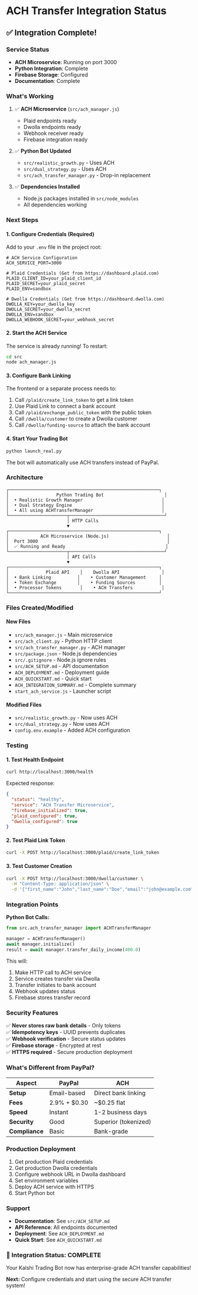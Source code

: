# ACH Transfer Integration Status

## ✅ Integration Complete!

### Service Status
- **ACH Microservice**: Running on port 3000
- **Python Integration**: Complete
- **Firebase Storage**: Configured
- **Documentation**: Complete

### What's Working

1. ✅ **ACH Microservice** (`src/ach_manager.js`)
   - Plaid endpoints ready
   - Dwolla endpoints ready
   - Webhook receiver ready
   - Firebase integration ready

2. ✅ **Python Bot Updated**
   - `src/realistic_growth.py` - Uses ACH
   - `src/dual_strategy.py` - Uses ACH
   - `src/ach_transfer_manager.py` - Drop-in replacement

3. ✅ **Dependencies Installed**
   - Node.js packages installed in `src/node_modules`
   - All dependencies working

### Next Steps

#### 1. Configure Credentials (Required)

Add to your `.env` file in the project root:

```env
# ACH Service Configuration
ACH_SERVICE_PORT=3000

# Plaid Credentials (Get from https://dashboard.plaid.com)
PLAID_CLIENT_ID=your_plaid_client_id
PLAID_SECRET=your_plaid_secret
PLAID_ENV=sandbox

# Dwolla Credentials (Get from https://dashboard.dwolla.com)
DWOLLA_KEY=your_dwolla_key
DWOLLA_SECRET=your_dwolla_secret
DWOLLA_ENV=sandbox
DWOLLA_WEBHOOK_SECRET=your_webhook_secret
```

#### 2. Start the ACH Service

The service is already running! To restart:

```bash
cd src
node ach_manager.js
```

#### 3. Configure Bank Linking

The frontend or a separate process needs to:
1. Call `/plaid/create_link_token` to get a link token
2. Use Plaid Link to connect a bank account
3. Call `/plaid/exchange_public_token` with the public token
4. Call `/dwolla/customer` to create a Dwolla customer
5. Call `/dwolla/funding-source` to attach the bank account

#### 4. Start Your Trading Bot

```bash
python launch_real.py
```

The bot will automatically use ACH transfers instead of PayPal.

### Architecture

```
┌─────────────────────────────────────────────────────────┐
│                  Python Trading Bot                       │
│  • Realistic Growth Manager                              │
│  • Dual Strategy Engine                                  │
│  • All using ACHTransferManager                          │
└──────────────────────┬────────────────────────────────────┘
                       │ HTTP Calls
                       ▼
┌─────────────────────────────────────────────────────────┐
│            ACH Microservice (Node.js)                      │
│  Port 3000                                                 │
│  ✅ Running and Ready                                      │
└──────────────────────┬────────────────────────────────────┘
                       │ API Calls
                       ▼
┌─────────────────────────────────────────────────────────┐
│              Plaid API    │    Dwolla API                │
│  • Bank Linking          │    • Customer Management     │
│  • Token Exchange        │    • Funding Sources         │
│  • Processor Tokens       │    • ACH Transfers           │
└─────────────────────────────────────────────────────────┘
```

### Files Created/Modified

#### New Files
- `src/ach_manager.js` - Main microservice
- `src/ach_client.py` - Python HTTP client
- `src/ach_transfer_manager.py` - ACH manager
- `src/package.json` - Node.js dependencies
- `src/.gitignore` - Node.js ignore rules
- `src/ACH_SETUP.md` - API documentation
- `ACH_DEPLOYMENT.md` - Deployment guide
- `ACH_QUICKSTART.md` - Quick start
- `ACH_INTEGRATION_SUMMARY.md` - Complete summary
- `start_ach_service.js` - Launcher script

#### Modified Files
- `src/realistic_growth.py` - Now uses ACH
- `src/dual_strategy.py` - Now uses ACH
- `config.env.example` - Added ACH configuration

### Testing

#### 1. Test Health Endpoint
```bash
curl http://localhost:3000/health
```

Expected response:
```json
{
  "status": "healthy",
  "service": "ACH Transfer Microservice",
  "firebase_initialized": true,
  "plaid_configured": true,
  "dwolla_configured": true
}
```

#### 2. Test Plaid Link Token
```bash
curl -X POST http://localhost:3000/plaid/create_link_token
```

#### 3. Test Customer Creation
```bash
curl -X POST http://localhost:3000/dwolla/customer \
  -H "Content-Type: application/json" \
  -d '{"first_name":"John","last_name":"Doe","email":"john@example.com"}'
```

### Integration Points

**Python Bot Calls:**
```python
from src.ach_transfer_manager import ACHTransferManager

manager = ACHTransferManager()
await manager.initialize()
result = await manager.transfer_daily_income(400.0)
```

This will:
1. Make HTTP call to ACH service
2. Service creates transfer via Dwolla
3. Transfer initiates to bank account
4. Webhook updates status
5. Firebase stores transfer record

### Security Features

✅ **Never stores raw bank details** - Only tokens  
✅ **Idempotency keys** - UUID prevents duplicates  
✅ **Webhook verification** - Secure status updates  
✅ **Firebase storage** - Encrypted at rest  
✅ **HTTPS required** - Secure production deployment  

### What's Different from PayPal?

| Aspect | PayPal | ACH |
|--------|--------|-----|
| **Setup** | Email-based | Direct bank linking |
| **Fees** | 2.9% + $0.30 | ~$0.25 flat |
| **Speed** | Instant | 1-2 business days |
| **Security** | Good | Superior (tokenized) |
| **Compliance** | Basic | Bank-grade |

### Production Deployment

1. Get production Plaid credentials
2. Get production Dwolla credentials
3. Configure webhook URL in Dwolla dashboard
4. Set environment variables
5. Deploy ACH service with HTTPS
6. Start Python bot

### Support

- **Documentation**: See `src/ACH_SETUP.md`
- **API Reference**: All endpoints documented
- **Deployment**: See `ACH_DEPLOYMENT.md`
- **Quick Start**: See `ACH_QUICKSTART.md`

### 🎉 Integration Status: COMPLETE

Your Kalshi Trading Bot now has enterprise-grade ACH transfer capabilities!

**Next:** Configure credentials and start using the secure ACH transfer system!

